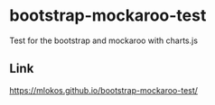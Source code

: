 # bootstrap-mockaroo-test
Test for the bootstrap and mockaroo with charts.js

## Link
https://mlokos.github.io/bootstrap-mockaroo-test/